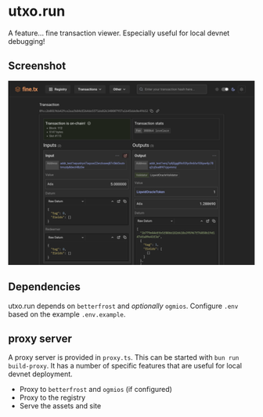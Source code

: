 # utxo.run

A feature... fine transaction viewer. Especially useful for local devnet debugging!

## Screenshot

![Screenshot](./screenshot.png)

## Dependencies

utxo.run depends on `betterfrost` and _optionally_ `ogmios`. Configure `.env` based on the example `.env.example`.

## proxy server

A proxy server is provided in `proxy.ts`. This can be started with `bun run build-proxy`. It has a number of specific features that are
useful for local devnet deployment.

- Proxy to `betterfrost` and `ogmios` (if configured)
- Proxy to the registry
- Serve the assets and site
